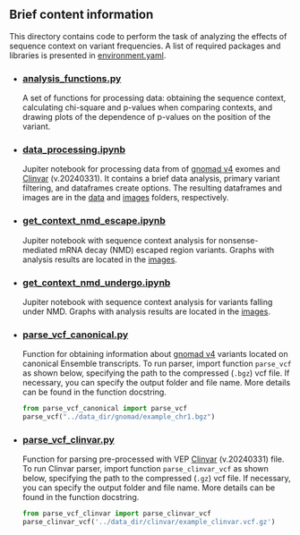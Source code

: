 ## Brief content information
This directory contains code to perform the task of analyzing the effects of sequence context on variant frequencies. A list of required packages and libraries is presented in [environment.yaml](environment.yaml).

* ### [analysis_functions.py](analysis_functions.py)
  A set of functions for processing data: obtaining the sequence context, calculating chi-square and p-values when comparing contexts, and drawing plots of the dependence of p-values on the position of the variant.

  
* ### [data_processing.ipynb](data_processing.ipynb)  
  Jupiter notebook for processing data from of [gnomad v4](https://gnomad.broadinstitute.org/downloads#v4) exomes and [Clinvar](https://ftp.ncbi.nlm.nih.gov/pub/clinvar/vcf_GRCh38/) (v.20240331). It contains a brief data analysis, primary variant filtering, and dataframes create options. The resulting dataframes and images are in the [data](data) and [images](images) folders, respectively.

  
* ### [get_context_nmd_escape.ipynb](get_context_nmd_escape.ipynb)  
  Jupiter notebook with sequence context analysis for nonsense-mediated mRNA decay (NMD) escaped region variants. Graphs with analysis results are located in the [images](images). 

  
* ### [get_context_nmd_undergo.ipynb](get_context_nmd_undergo.ipynb)  
  Jupiter notebook with sequence context analysis for variants falling under NMD. Graphs with analysis results are located in the [images](images).  

  
* ### [parse_vcf_canonical.py](parse_vcf_canonical.py)  
  Function for obtaining information about [gnomad v4](https://gnomad.broadinstitute.org/downloads#v4) variants located on canonical Ensemble transcripts.
  To run parser, import function `parse_vcf` as shown below, specifying the path to the compressed (`.bgz`) vcf file. If necessary, you can specify the output folder and file name. More details can be found in the function docstring.
  ```python
  from parse_vcf_canonical import parse_vcf  
  parse_vcf("../data_dir/gnomad/example_chr1.bgz")  
  ```

  
* ### [parse_vcf_clinvar.py](parse_vcf_clinvar.py)  
  Function for parsing pre-processed with VEP [Clinvar](https://ftp.ncbi.nlm.nih.gov/pub/clinvar/vcf_GRCh38/) (v.20240331) file.
    To run Clinvar parser, import function `parse_clinvar_vcf` as shown below, specifying the path to the compressed (`.gz`) vcf file. If necessary, you can specify the output folder and file name. More details can be found in the function docstring.
  ```python
  from parse_vcf_clinvar import parse_clinvar_vcf  
  parse_clinvar_vcf('../data_dir/clinvar/example_clinvar.vcf.gz')
  ```
